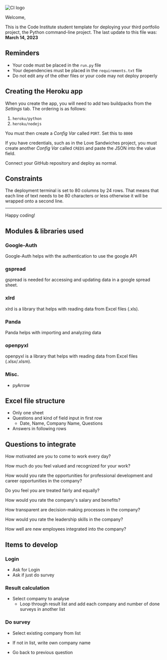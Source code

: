 ![CI logo](https://codeinstitute.s3.amazonaws.com/fullstack/ci_logo_small.png)

Welcome,

This is the Code Institute student template for deploying your third portfolio project, the Python command-line project. The last update to this file was: **March 14, 2023**

## Reminders

- Your code must be placed in the `run.py` file
- Your dependencies must be placed in the `requirements.txt` file
- Do not edit any of the other files or your code may not deploy properly

## Creating the Heroku app

When you create the app, you will need to add two buildpacks from the _Settings_ tab. The ordering is as follows:

1. `heroku/python`
2. `heroku/nodejs`

You must then create a _Config Var_ called `PORT`. Set this to `8000`

If you have credentials, such as in the Love Sandwiches project, you must create another _Config Var_ called `CREDS` and paste the JSON into the value field.

Connect your GitHub repository and deploy as normal.

## Constraints

The deployment terminal is set to 80 columns by 24 rows. That means that each line of text needs to be 80 characters or less otherwise it will be wrapped onto a second line.

---

Happy coding!





## Modules & libraries used

### Google-Auth

Google-Auth helps with the authentication to use the google API

### gspread

gspread is needed for accessing and updating data in a google spread sheet.


### xlrd

xlrd is a library that helps with reading data from Excel files (.xls).


### Panda

Panda helps with importing and analyzing data


### openpyxl

openpyxl is a library that helps with reading data from Excel files (.xlsx/.xlsm).


### Misc.

- pyArrow




## Excel file structure

- Only one sheet
- Questions and kind of field input in first row
    -   Date, Name, Company Name, Questions
- Answers in following rows




## Questions to integrate

How motivated are you to come to work every day?

How much do you feel valued and recognized for your work?

How would you rate the opportunities for professional development and career opportunities in the company?

Do you feel you are treated fairly and equally?

How would you rate the company's salary and benefits?

How transparent are decision-making processes in the company?

How would you rate the leadership skills in the company?

How well are new employees integrated into the company?





## Items to develop

### Login

- Ask for Login
- Ask if just do survey



### Result calculation

- Select compamy to analyse
    - Loop through result list and add each company and number of done surveys in another list



### Do survey

- Select existing company from list
- If not in list, write own company name

- Go back to previous question
